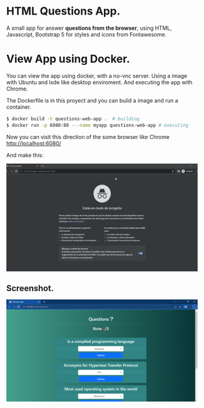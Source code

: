 # HTML Questions App.

A small app for answer __questions from the browser__, using HTML, Javascript, Bootstrap 5 for styles and icons from Fontawesome.

# View App using Docker.
You can view the app using docker, with a no-vnc server. Using a image with Ubuntu and lxde like
desktop enviroment. And executing the app with Chrome.

The Dockerfile is in this proyect and you can build a image and run a container.


```bash
$ docker build -t questions-web-app .  # building
$ docker run -p 6080:80 ---name myapp questions-web-app # executing
```

Now you can visit this direction of the some browser like Chrome <a href="http://localhost:6080" target="_blank" rel="noreferrer">http://localhost:6080/</a>

And make this:

![video](./doc/videos/video.gif)

## Screenshot.
![screenshot](./doc/screenshots/principal.png)